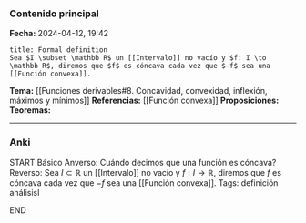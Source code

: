 ### Contenido principal

**Fecha:** 2024-04-12, 19:42

```ad-formal
title: Formal definition
Sea $I \subset \mathbb R$ un [[Intervalo]] no vacío y $f: I \to \mathbb R$, diremos que $f$ es cóncava cada vez que $-f$ sea una [[Función convexa]].
```

**Tema:** [[Funciones derivables#8. Concavidad, convexidad, inflexión, máximos y mínimos]]
**Referencias:** [[Función convexa]]
**Proposiciones:**
**Teoremas:**

---
### Anki

START
Básico
Anverso: Cuándo decimos que una función es cóncava?
Reverso: Sea $I \subset \mathbb R$ un [[Intervalo]] no vacío y $f: I \to \mathbb R$, diremos que $f$ es cóncava cada vez que $-f$ sea una [[Función convexa]].
Tags: definición análisisI
<!--ID: 1713093070061-->
END
